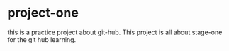 # project-one
this is a practice project about git-hub.
This project is all about stage-one for the git hub learning.


